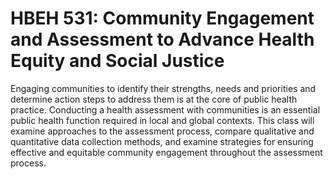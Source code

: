 # HBEH 531: Community Engagement and Assessment to Advance Health Equity and Social Justice

Engaging communities to identify their strengths, needs and priorities and determine action steps to address them is at the core of public health practice. Conducting a health assessment with communities is an essential public health function required in local and global contexts. This class will examine approaches to the assessment process, compare qualitative and quantitative data collection methods, and examine strategies for ensuring effective and equitable community engagement throughout the assessment process.